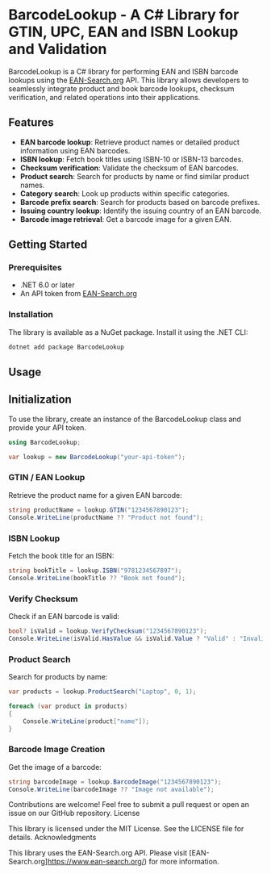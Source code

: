 # BarcodeLookup - A C# Library for GTIN, UPC, EAN and ISBN Lookup and Validation

BarcodeLookup is a C# library for performing EAN and ISBN barcode lookups using the [EAN-Search.org](https://www.ean-search.org/) API. This library allows developers to seamlessly integrate product and book barcode lookups, checksum verification, and related operations into their applications.

## Features

- **EAN barcode lookup**: Retrieve product names or detailed product information using EAN barcodes.
- **ISBN lookup**: Fetch book titles using ISBN-10 or ISBN-13 barcodes.
- **Checksum verification**: Validate the checksum of EAN barcodes.
- **Product search**: Search for products by name or find similar product names.
- **Category search**: Look up products within specific categories.
- **Barcode prefix search**: Search for products based on barcode prefixes.
- **Issuing country lookup**: Identify the issuing country of an EAN barcode.
- **Barcode image retrieval**: Get a barcode image for a given EAN.

## Getting Started

### Prerequisites

- .NET 6.0 or later
- An API token from [EAN-Search.org](https://www.ean-search.org/ean-database-api.html)

### Installation

The library is available as a NuGet package. Install it using the .NET CLI:

```bash
dotnet add package BarcodeLookup
```

## Usage
## Initialization

To use the library, create an instance of the BarcodeLookup class and provide your API token.

```csharp
using BarcodeLookup;

var lookup = new BarcodeLookup("your-api-token");
```

### GTIN / EAN Lookup

Retrieve the product name for a given EAN barcode:

```csharp
string productName = lookup.GTIN("1234567890123");
Console.WriteLine(productName ?? "Product not found");
```

### ISBN Lookup

Fetch the book title for an ISBN:

```csharp
string bookTitle = lookup.ISBN("9781234567897");
Console.WriteLine(bookTitle ?? "Book not found");
```

### Verify Checksum

Check if an EAN barcode is valid:

```csharp
bool? isValid = lookup.VerifyChecksum("1234567890123");
Console.WriteLine(isValid.HasValue && isValid.Value ? "Valid" : "Invalid");
```

### Product Search

Search for products by name:

```csharp
var products = lookup.ProductSearch("Laptop", 0, 1);

foreach (var product in products)
{
    Console.WriteLine(product["name"]);
}
```

### Barcode Image Creation

Get the image of a barcode:

```csharp
string barcodeImage = lookup.BarcodeImage("1234567890123");
Console.WriteLine(barcodeImage ?? "Image not available");
```

Contributions are welcome! Feel free to submit a pull request or open an issue on our GitHub repository.
License

This library is licensed under the MIT License. See the LICENSE file for details.
Acknowledgments

This library uses the EAN-Search.org API. Please visit [EAN-Search.org]https://www.ean-search.org/) for more information.

